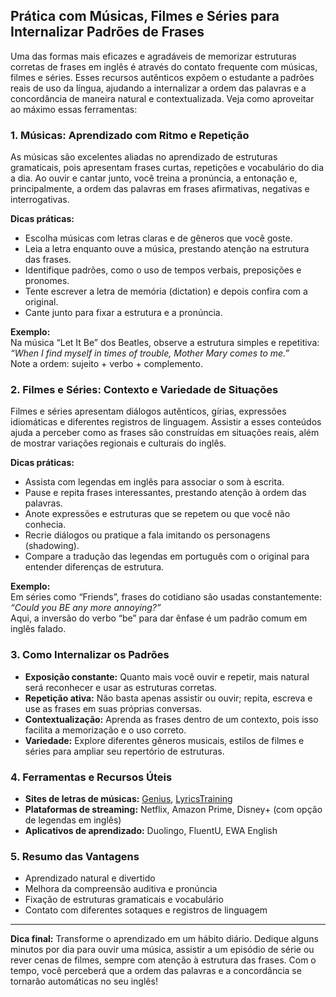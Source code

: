 
## Prática com Músicas, Filmes e Séries para Internalizar Padrões de Frases

Uma das formas mais eficazes e agradáveis de memorizar estruturas corretas de frases em inglês é através do contato frequente com músicas, filmes e séries. Esses recursos autênticos expõem o estudante a padrões reais de uso da língua, ajudando a internalizar a ordem das palavras e a concordância de maneira natural e contextualizada. Veja como aproveitar ao máximo essas ferramentas:

### 1. **Músicas: Aprendizado com Ritmo e Repetição**

As músicas são excelentes aliadas no aprendizado de estruturas gramaticais, pois apresentam frases curtas, repetições e vocabulário do dia a dia. Ao ouvir e cantar junto, você treina a pronúncia, a entonação e, principalmente, a ordem das palavras em frases afirmativas, negativas e interrogativas.

**Dicas práticas:**
- Escolha músicas com letras claras e de gêneros que você goste.
- Leia a letra enquanto ouve a música, prestando atenção na estrutura das frases.
- Identifique padrões, como o uso de tempos verbais, preposições e pronomes.
- Tente escrever a letra de memória (dictation) e depois confira com a original.
- Cante junto para fixar a estrutura e a pronúncia.

**Exemplo:**  
Na música “Let It Be” dos Beatles, observe a estrutura simples e repetitiva:  
*“When I find myself in times of trouble, Mother Mary comes to me.”*  
Note a ordem: sujeito + verbo + complemento.

### 2. **Filmes e Séries: Contexto e Variedade de Situações**

Filmes e séries apresentam diálogos autênticos, gírias, expressões idiomáticas e diferentes registros de linguagem. Assistir a esses conteúdos ajuda a perceber como as frases são construídas em situações reais, além de mostrar variações regionais e culturais do inglês.

**Dicas práticas:**
- Assista com legendas em inglês para associar o som à escrita.
- Pause e repita frases interessantes, prestando atenção à ordem das palavras.
- Anote expressões e estruturas que se repetem ou que você não conhecia.
- Recrie diálogos ou pratique a fala imitando os personagens (shadowing).
- Compare a tradução das legendas em português com o original para entender diferenças de estrutura.

**Exemplo:**  
Em séries como “Friends”, frases do cotidiano são usadas constantemente:  
*“Could you BE any more annoying?”*  
Aqui, a inversão do verbo “be” para dar ênfase é um padrão comum em inglês falado.

### 3. **Como Internalizar os Padrões**

- **Exposição constante:** Quanto mais você ouvir e repetir, mais natural será reconhecer e usar as estruturas corretas.
- **Repetição ativa:** Não basta apenas assistir ou ouvir; repita, escreva e use as frases em suas próprias conversas.
- **Contextualização:** Aprenda as frases dentro de um contexto, pois isso facilita a memorização e o uso correto.
- **Variedade:** Explore diferentes gêneros musicais, estilos de filmes e séries para ampliar seu repertório de estruturas.

### 4. **Ferramentas e Recursos Úteis**

- **Sites de letras de músicas:** [Genius](https://genius.com/), [LyricsTraining](https://lyricstraining.com/)
- **Plataformas de streaming:** Netflix, Amazon Prime, Disney+ (com opção de legendas em inglês)
- **Aplicativos de aprendizado:** Duolingo, FluentU, EWA English

### 5. **Resumo das Vantagens**

- Aprendizado natural e divertido
- Melhora da compreensão auditiva e pronúncia
- Fixação de estruturas gramaticais e vocabulário
- Contato com diferentes sotaques e registros de linguagem

---

**Dica final:** Transforme o aprendizado em um hábito diário. Dedique alguns minutos por dia para ouvir uma música, assistir a um episódio de série ou rever cenas de filmes, sempre com atenção à estrutura das frases. Com o tempo, você perceberá que a ordem das palavras e a concordância se tornarão automáticas no seu inglês!

```
